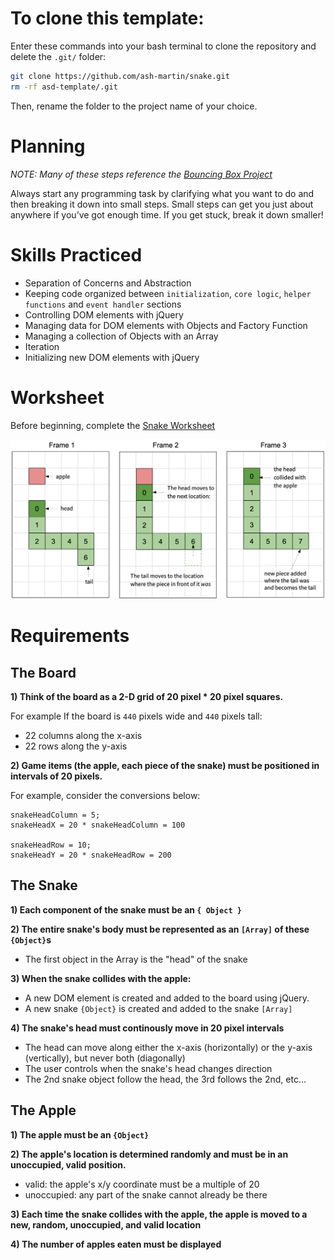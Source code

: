 # To clone this template:

Enter these commands into your bash terminal to clone the repository and delete the `.git/` folder:

```bash
git clone https://github.com/ash-martin/snake.git
rm -rf asd-template/.git
```

Then, rename the folder to the project name of your choice.

# Planning

_NOTE: Many of these steps reference the [Bouncing Box Project](https://jsbin.com/goyuhod/3/edit?html,output)_

Always start any programming task by clarifying what you want to do and then breaking it down into small steps. Small steps can get you just about anywhere if you’ve got enough time. If you get stuck, break it down smaller!

# Skills Practiced
- Separation of Concerns and Abstraction
- Keeping code organized between `initialization`, `core logic`, `helper functions` and `event handler` sections
- Controlling DOM elements with jQuery
- Managing data for DOM elements with Objects and Factory Function
- Managing a collection of Objects with an Array
- Iteration
- Initializing new DOM elements with jQuery

# Worksheet

Before beginning, complete the <a href="https://drive.google.com/open?id=1h9DBLktvwVCODaAn4vg5FKnbkbyYjLIMik5IMYMbhY0" target="_blank"> Snake Worksheet </a>

<img src="img/snake-visualization.png">

# Requirements

## The Board
**1) Think of the board as a 2-D grid of 20 pixel * 20 pixel squares.** 

For example If the board is `440` pixels wide and `440` pixels tall:
  - 22 columns along the x-axis
  - 22 rows along the y-axis
  
**2) Game items (the apple, each piece of the snake) must be positioned in intervals of 20 pixels.** 

For example, consider the conversions below:
```
snakeHeadColumn = 5;
snakeHeadX = 20 * snakeHeadColumn = 100

snakeHeadRow = 10;
snakeHeadY = 20 * snakeHeadRow = 200
```

## The Snake

**1) Each component of the snake must be an `{ Object }`**

**2) The entire snake's body must be represented as an `[Array]` of these `{Object}`s**
  - The first object in the Array is the "head" of the snake

**3) When the snake collides with the apple:**
  - A new DOM element is created and added to the board using jQuery.
  - A new snake `{Object}` is created and added to the snake `[Array]`
  
**4) The snake's head must continously move in 20 pixel intervals**
  - The head can move along either the x-axis (horizontally) or the y-axis (vertically), but never both (diagonally)
  - The user controls when the snake's head changes direction
  - The 2nd snake object follow the head, the 3rd follows the 2nd, etc… 

## The Apple
**1) The apple must be an `{Object}`**

**2) The apple's location is determined randomly and must be in an unoccupied, valid position.**
- valid: the apple's x/y coordinate must be a multiple of 20
- unoccupied: any part of the snake cannot already be there

**3) Each time the snake collides with the apple, the apple is moved to a new, random, unoccupied, and valid location**

**4) The number of apples eaten must be displayed**